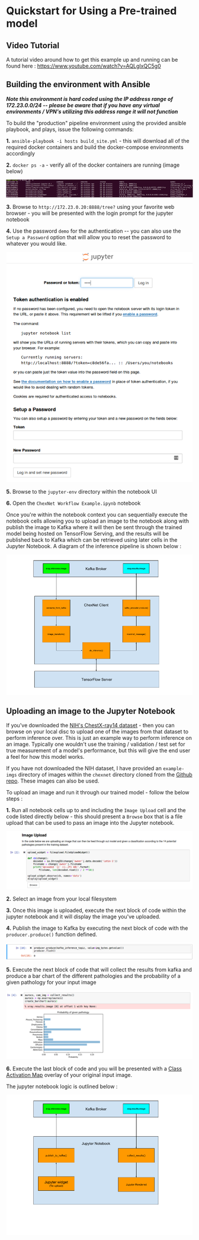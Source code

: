 # Quickstart for Using a Pre-trained model

## Video Tutorial

A tutorial video around how to get this example up and running can be found here : https://www.youtube.com/watch?v=AQLgIxQC5g0

## Building the environment with Ansible

***Note this environment is hard coded using the IP address range of 172.23.0.0/24 -- please be aware that if you have any virtual environments / VPN's utilizing this address range it will not function***

To build the "production" pipeline environment using the provided ansible playbook, and plays, issue the following commands:

**1.** `ansible-playbook -i hosts build_site.yml` - this will download all of the required docker containers and build the docker-compose environments accordingly

**2.** `docker ps -a` - verify all of the docker containers are running (image below)

![verify-docker](diagrams/verify_docker.png)

**3.** Browse to `http://172.23.0.20:8888/tree?` using your favorite web browser - you will be presented with the login prompt for the jupyter notebook

**4.** Use the password `demo` for the authentication -- you can also use the `Setup a Password` option that will allow you to reset the password to whatever you would like.

![jupyter-password](diagrams/jupyter-login.png)

**5.** Browse to the `jupyter-env` directory within the notebook UI

**6.** Open the `ChexNet Workflow Example.ipynb` notebook

Once you're within the notebook context you can sequentially execute the notebook cells allowing you to upload an image to the notebook along with publish the image to Kafka where it will then be sent through the trained model being hosted on TensorFlow Serving, and the results will be published back to Kafka which can be retrieved using later cells in the Jupyter Notebook. A diagram of the inference pipeline is shown below : 

![inference](diagrams/Client&#32;Logic.png)

## Uploading an image to the Jupyter Notebook

If you've downloaded the [NIH's ChestX-ray14 dataset](https://www.nih.gov/news-events/news-releases/nih-clinical-center-provides-one-largest-publicly-available-chest-x-ray-datasets-scientific-community) - then you can browse on your local disc to upload one of the images from that dataset to perform inference over. This is just an example way to perform inference on an image. Typically one wouldn't use the training / validation / test set for true measurement of a model's performance, but this will give the end user a feel for how this model works.

If you have not downloaded the NIH dataset, I have provided an `example-imgs` directory of images within the `chexnet` directory cloned from the [Github repo](https://github.com/edhenry/chexnet). These images can also be used.

To upload an image and run it through our trained model - follow the below steps :

**1.** Run all notebook cells up to and including the `Image Upload` cell and the code listed directly below - this should present a `Browse` box that is a file upload that can be used to pass an image into the Jupyter notebook.

![browse](diagrams/browse-fileupload-widget.png)

**2.** Select an image from your local filesystem

**3.** Once this image is uploaded, execute the next block of code within the jupyter notebook and it will display the image you've uploaded.

**4.** Publish the image to Kafka by executing the next block of code with the `producer.produce()` function defined.

![produce](diagrams/produce.png)

**5.** Execute the next block of code that will collect the results from kafka and produce a bar chart of the different pathologies and the probability of a given pathology for your input image

![results](diagrams/results.png)

**6.** Execute the last block of code and you will be presented with a [Class Activation Map](http://cnnlocalization.csail.mit.edu/) overlay of your original input image.

The jupyter notebook logic is outlined below :

![juputer-logic](diagrams/Jupyter&#32;Logic.png)
